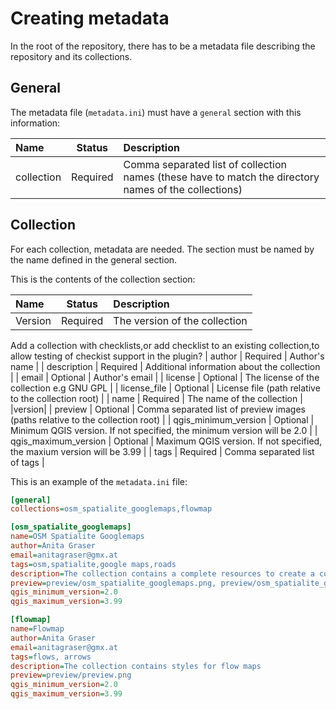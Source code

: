 # Creating metadata

In the root of the repository, there has to be a metadata file describing the repository and its collections.

## General

The metadata file (`metadata.ini`) must have a `general` section with this information:

| Name | Status | Description |
| :--- | :----: | :---------- |
| collection | Required | Comma separated list of collection names (these have to match the directory names of the collections) |

## Collection

For each collection, metadata are needed. The section must be named by the name defined in the general section.

This is the contents of the collection section:

| Name | Status | Description |
| :--- | :----: | :---------- |
| Version | Required | The version of the collection |

Add a collection with checklists,or add checklist to an existing collection,to allow testing of checkist support in the plugin?
| author | Required | Author's name |
| description | Required | Additional information about the collection |
| email | Optional | Author's email |
| license | Optional | The license of the collection e.g GNU GPL |
| license_file | Optional | License file (path relative to the collection root) |
| name | Required | The name of the collection |
|version|
| preview | Optional | Comma separated list of preview images (paths relative to the collection root) |
| qgis_minimum_version | Optional | Minimum QGIS version. If not specified, the minimum version will be 2.0 |
| qgis_maximum_version | Optional | Maximum QGIS version. If not specified, the maxium version will be 3.99 |
| tags | Required | Comma separated list of tags |

This is an example of the `metadata.ini` file:

```ini
[general]
collections=osm_spatialite_googlemaps,flowmap

[osm_spatialite_googlemaps]
name=OSM Spatialite Googlemaps
author=Anita Graser
email=anitagraser@gmx.at
tags=osm,spatialite,google maps,roads
description=The collection contains a complete resources to create a coherent map that looks similar to the old Google Maps style from OSM data in a SpatiaLite database
preview=preview/osm_spatialite_googlemaps.png, preview/osm_spatialite_googlemaps_lines.png
qgis_minimum_version=2.0
qgis_maximum_version=3.99

[flowmap]
name=Flowmap
author=Anita Graser
email=anitagraser@gmx.at
tags=flows, arrows
description=The collection contains styles for flow maps
preview=preview/preview.png
qgis_minimum_version=2.0
qgis_maximum_version=3.99
```
